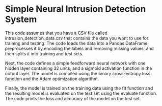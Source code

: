 # Simple Neural Intrusion Detection System

This code assumes that you have a CSV file called intrusion_detection_data.csv that contains the data you want to use for training and testing. The code loads the data into a Pandas DataFrame, preprocesses it by encoding the labels and removing missing values, and then splits it into training and test sets.

Next, the code defines a simple feedforward neural network with one hidden layer containing 32 units, and a sigmoid activation function in the output layer. The model is compiled using the binary cross-entropy loss function and the Adam optimization algorithm.

Finally, the model is trained on the training data using the fit function and the resulting model is evaluated on the test set using the evaluate function. The code prints the loss and accuracy of the model on the test set.
